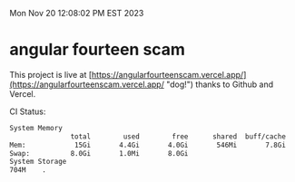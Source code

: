 Mon Nov 20 12:08:02 PM EST 2023

# angular fourteen scam


This project is live at [https://angularfourteenscam.vercel.app/](https://angularfourteenscam.vercel.app/ "dog!") thanks to Github and Vercel.

CI Status: 

```bash
System Memory
               total        used        free      shared  buff/cache   available
Mem:            15Gi       4.4Gi       4.0Gi       546Mi       7.8Gi        10Gi
Swap:          8.0Gi       1.0Mi       8.0Gi
System Storage
704M	.
```
